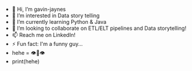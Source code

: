 - 👋 Hi, I’m gavin-jaynes
- 👀 I’m interested in Data story telling
- 🌱 I’m currently learning Python & Java
- 🙏 I’m looking to collaborate on ETL/ELT pipelines and Data storytelling!
- 📫 Reach me on LinkedIn!
- ⚡ Fun fact: I'm a funny guy...
- hehe = 👁👄👁
- print(hehe)

<!---
gavin-jaynes/gavin-jaynes is a ✨ special ✨ repository because its `README.md` (this file) appears on your GitHub profile.
You can click the Preview link to take a look at your changes.
--->

